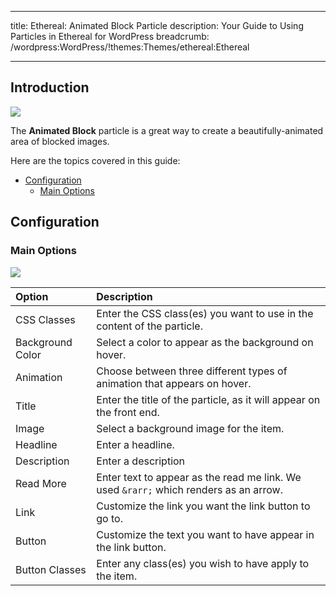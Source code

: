   ---
title: Ethereal: Animated Block Particle
description: Your Guide to Using Particles in Ethereal for WordPress
breadcrumb: /wordpress:WordPress/!themes:Themes/ethereal:Ethereal

---

## Introduction

![](assets/particle_animatedblock1.png)

The **Animated Block** particle is a great way to create a beautifully-animated area of blocked images.

Here are the topics covered in this guide:

* [Configuration](#configuration)
    - [Main Options](#main-options)

## Configuration

### Main Options 

![](assets/particle_animatedblock2.png)

| Option           | Description                                                                           |
| :-----           | :-----                                                                                |
| CSS Classes      | Enter the CSS class(es) you want to use in the content of the particle.               |
| Background Color | Select a color to appear as the background on hover.                                  |
| Animation        | Choose between three different types of animation that appears on hover.              |
| Title            | Enter the title of the particle, as it will appear on the front end.                  |
| Image            | Select a background image for the item.                                               |
| Headline         | Enter a headline.                                                                     |
| Description      | Enter a description                                                                   |
| Read More        | Enter text to appear as the read me link. We used `&rarr;` which renders as an arrow. |
| Link             | Customize the link you want the link button to go to.                                 |
| Button           | Customize the text you want to have appear in the link button.                        |
| Button Classes   | Enter any class(es) you wish to have apply to the item.                               |
